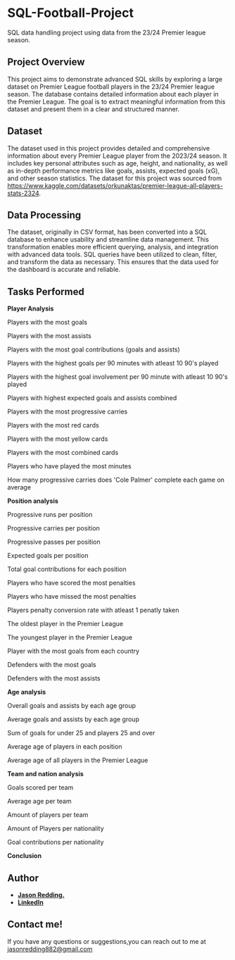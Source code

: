 # SQL-Football-Project
SQL data handling project using data from the 23/24 Premier league season.

## Project Overview
This project aims to demonstrate advanced SQL skills by exploring a large dataset on Premier League football players in the 23/24 Premier league season. The database contains detailed information about each player in the Premier League. The goal is to extract meaningful information from this dataset and present them in a clear and structured manner. 

## Dataset
The dataset used in this project provides detailed and comprehensive information about every Premier League player from the 2023/24 season. It includes key personal attributes such as age, height, and nationality, as well as in-depth performance metrics like goals, assists, expected goals (xG), and other season statistics. The dataset for this project was sourced from https://www.kaggle.com/datasets/orkunaktas/premier-league-all-players-stats-2324.

## Data Processing
The dataset, originally in CSV format, has been converted into a SQL database to enhance usability and streamline data management. This transformation enables more efficient querying, analysis, and integration with advanced data tools. SQL queries have been utilized to clean, filter, and transform the data as necessary. This ensures that the data used for the dashboard is accurate and reliable.

## Tasks Performed

**Player Analysis**

Players with the most goals

Players with the most assists 

Players with the most goal contributions (goals and assists)

Players with the highest goals per 90 minutes with atleast 10 90's played

Players with the highest goal involvement per 90 minute with atleast 10 90's played

Players with highest expected goals and assists combined

Players with the most progressive carries 

Players with the most red cards

Players with the most yellow cards

Players with the most combined cards

Players who have played the most minutes

How many progressive carries does 'Cole Palmer' complete each game on average


**Position analysis**

Progressive runs per position

Progressive carries per position

Progressive passes per position

Expected goals per position

Total goal contributions for each position

Players who have scored the most penalties 

Players who have missed the most penalties

Players penalty conversion rate with atleast 1 penatly taken

The oldest player in the Premier League

The youngest player in the Premier League
		
Player with the most goals from each country 

Defenders with the most goals

Defenders with the most assists 

**Age analysis**

Overall goals and assists by each age group

Average goals and assists by each age group

Sum of goals for under 25 and players 25 and over

Average age of players in each position

Average age of all players in the Premier League

**Team and nation analysis**

Goals scored per team

Average age per team 

Amount of players per team

Amount of Players per nationality

Goal contributions per nationality

**Conclusion**


## Author
- <ins><b>Jason Redding.</b></ins>
- <b>[LinkedIn](www.linkedin.com/in/jason-redding-0b6b302a7)</b>


## Contact me!
If you have any questions or suggestions,you can reach out to me at jasonredding882@gmail.com
